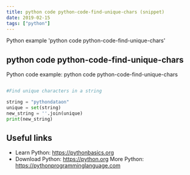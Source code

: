 ```yaml
---
title: python code python-code-find-unique-chars (snippet)
date: 2019-02-15
tags: ["python"]
---
```

Python example 'python code python-code-find-unique-chars'


## python code python-code-find-unique-chars

Python code example: python code python-code-find-unique-chars

```python

#Find unique characters in a string

string = "pythondataon"   
unique = set(string)
new_string = ''.join(unique)
print(new_string)


```

## Useful links

- Learn Python: https://pythonbasics.org
- Download Python: https://python.org
More Python: https://pythonprogramminglanguage.com
